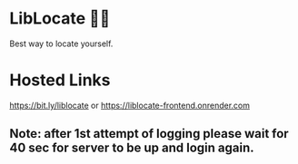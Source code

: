# LibLocate 🧞‍♂️
Best way to locate yourself.

# Hosted Links
https://bit.ly/liblocate
or
https://liblocate-frontend.onrender.com

## Note: after 1st attempt of logging please wait for 40 sec for server to be up and login again. 
